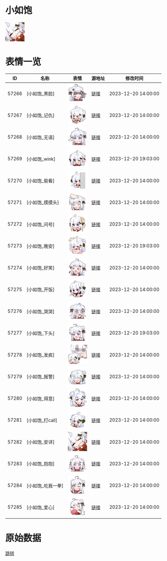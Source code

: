 # 小如饱

<img src="./cover.png" height="60" alt="cover" />

# 表情一览

|ID|名称|表情|源地址|修改时间|
|----|----|----|----|----|
|57266|[小如饱_黑脸]|<img src="./pic/057266_%5B小如饱_黑脸%5D.png" height="60" alt="黑脸"/>|[链接](https://i0.hdslb.com/bfs/garb/e65c32fa9a800a04e104338bc0a0f2e1340da151.png)|2023-12-20 14:00:00|
|57267|[小如饱_记仇]|<img src="./pic/057267_%5B小如饱_记仇%5D.png" height="60" alt="记仇"/>|[链接](https://i0.hdslb.com/bfs/garb/fbeb8c94928ee5fbbea95385abb258c6a021fa92.png)|2023-12-20 14:00:00|
|57268|[小如饱_无语]|<img src="./pic/057268_%5B小如饱_无语%5D.png" height="60" alt="无语"/>|[链接](https://i0.hdslb.com/bfs/garb/4453bfcc619c49e9228d8fc96c117d2acbf6dfb0.png)|2023-12-20 14:00:00|
|57269|[小如饱_wink]|<img src="./pic/057269_%5B小如饱_wink%5D.png" height="60" alt="wink"/>|[链接](https://i0.hdslb.com/bfs/garb/2b1fc1f4500acce28c00148cf0568e5af00dfe12.png)|2023-12-20 19:03:00|
|57270|[小如饱_偷看]|<img src="./pic/057270_%5B小如饱_偷看%5D.png" height="60" alt="偷看"/>|[链接](https://i0.hdslb.com/bfs/garb/e12250baaaf02ea03d4178790afd95f07b944e0e.png)|2023-12-20 14:00:00|
|57271|[小如饱_摸摸头]|<img src="./pic/057271_%5B小如饱_摸摸头%5D.png" height="60" alt="摸摸头"/>|[链接](https://i0.hdslb.com/bfs/garb/e4aca08e5591532022be6a3a55cd2751be28bcde.png)|2023-12-20 14:00:00|
|57272|[小如饱_问号]|<img src="./pic/057272_%5B小如饱_问号%5D.png" height="60" alt="问号"/>|[链接](https://i0.hdslb.com/bfs/garb/bb073851e1f7cbad9cd8986d2858c9219ff7f6b3.png)|2023-12-20 14:00:00|
|57273|[小如饱_晚安]|<img src="./pic/057273_%5B小如饱_晚安%5D.png" height="60" alt="晚安"/>|[链接](https://i0.hdslb.com/bfs/garb/8b6ba91bf2feea4b21d96be2f81807f7ed852929.png)|2023-12-20 19:03:00|
|57274|[小如饱_好笑]|<img src="./pic/057274_%5B小如饱_好笑%5D.png" height="60" alt="好笑"/>|[链接](https://i0.hdslb.com/bfs/garb/709cbdfb5af88d2b230c09aca92c88f19f276a3a.png)|2023-12-20 14:00:00|
|57275|[小如饱_开饭]|<img src="./pic/057275_%5B小如饱_开饭%5D.png" height="60" alt="开饭"/>|[链接](https://i0.hdslb.com/bfs/garb/a75a0e3a962f6182e08c87b57905e49eadf0c6d1.png)|2023-12-20 14:00:00|
|57276|[小如饱_哭哭]|<img src="./pic/057276_%5B小如饱_哭哭%5D.png" height="60" alt="哭哭"/>|[链接](https://i0.hdslb.com/bfs/garb/01ac68e71d026021732b4503493ad53c9bbaaa20.png)|2023-12-20 14:00:00|
|57277|[小如饱_下头]|<img src="./pic/057277_%5B小如饱_下头%5D.png" height="60" alt="下头"/>|[链接](https://i0.hdslb.com/bfs/garb/64540200e6bdcbef426445ea19975ab066d4d24e.png)|2023-12-20 19:03:00|
|57278|[小如饱_发疯]|<img src="./pic/057278_%5B小如饱_发疯%5D.png" height="60" alt="发疯"/>|[链接](https://i0.hdslb.com/bfs/garb/b684e1ce7d6e3738c9fe7318979cd309651f965a.png)|2023-12-20 14:00:00|
|57279|[小如饱_报警]|<img src="./pic/057279_%5B小如饱_报警%5D.png" height="60" alt="报警"/>|[链接](https://i0.hdslb.com/bfs/garb/9154caa14d5e8a4c39a3ad7881ada84b9e463ce2.png)|2023-12-20 14:00:00|
|57280|[小如饱_得意]|<img src="./pic/057280_%5B小如饱_得意%5D.png" height="60" alt="得意"/>|[链接](https://i0.hdslb.com/bfs/garb/57ec491beebf8a0f48d8f7087331765579c86a29.png)|2023-12-20 14:00:00|
|57281|[小如饱_打call]|<img src="./pic/057281_%5B小如饱_打call%5D.png" height="60" alt="打call"/>|[链接](https://i0.hdslb.com/bfs/garb/2a67c2df1c2f5d54faf3373575be55e2c99f36cc.png)|2023-12-20 14:00:00|
|57282|[小如饱_安详]|<img src="./pic/057282_%5B小如饱_安详%5D.png" height="60" alt="安详"/>|[链接](https://i0.hdslb.com/bfs/garb/b24a9675efd4a2cfa03dfb3f7c4084568eda3b15.png)|2023-12-20 14:00:00|
|57283|[小如饱_抱抱]|<img src="./pic/057283_%5B小如饱_抱抱%5D.png" height="60" alt="抱抱"/>|[链接](https://i0.hdslb.com/bfs/garb/b3a011967d6fdd80d3990c61a46ba0e6a4667dbd.png)|2023-12-20 14:00:00|
|57284|[小如饱_吃我一拳]|<img src="./pic/057284_%5B小如饱_吃我一拳%5D.png" height="60" alt="吃我一拳"/>|[链接](https://i0.hdslb.com/bfs/garb/54e0ca60ae87f103246d2e2a374c52967dfb6c7e.png)|2023-12-20 14:00:00|
|57285|[小如饱_爱心]|<img src="./pic/057285_%5B小如饱_爱心%5D.png" height="60" alt="爱心"/>|[链接](https://i0.hdslb.com/bfs/garb/eaaa6cc1d0b152cd3945f7a29460237f143991c0.png)|2023-12-20 14:00:00|

# 原始数据

[跳转](./raw.json)

